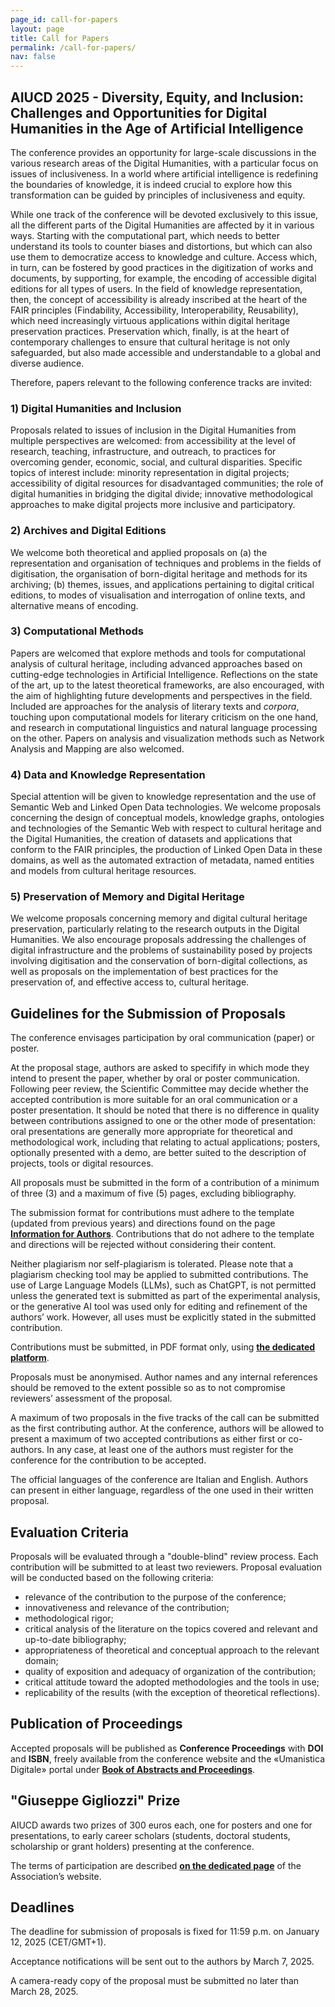 ```yaml
---
page_id: call-for-papers
layout: page
title: Call for Papers
permalink: /call-for-papers/
nav: false
---
```


## **AIUCD 2025** - Diversity, Equity, and Inclusion: Challenges and Opportunities for Digital Humanities in the Age of Artificial Intelligence

The conference provides an opportunity for large-scale discussions in the various research areas of the Digital Humanities, with a particular focus on issues of inclusiveness. In a world where artificial intelligence is redefining the boundaries of knowledge, it is indeed crucial to explore how this transformation can be guided by principles of inclusiveness and equity.

While one track of the conference will be devoted exclusively to this issue, all the different parts of the Digital Humanities are affected by it in various ways. Starting with the computational part, which needs to better understand its tools to counter biases and distortions, but which can also use them to democratize access to knowledge and culture. Access which, in turn, can be fostered by good practices in the digitization of works and documents, by supporting, for example, the encoding of accessible digital editions for all types of users. In the field of knowledge representation, then, the concept of accessibility is already inscribed at the heart of the FAIR principles (Findability, Accessibility, Interoperability, Reusability), which need increasingly virtuous applications within digital heritage preservation practices. Preservation which, finally, is at the heart of contemporary challenges to ensure that cultural heritage is not only safeguarded, but also made accessible and understandable to a global and diverse audience.

Therefore, papers relevant to the following conference tracks are invited:

### 1) Digital Humanities and Inclusion

Proposals related to issues of inclusion in the Digital Humanities from multiple perspectives are welcomed: from accessibility at the level of research, teaching, infrastructure, and outreach, to practices for overcoming gender, economic, social, and cultural disparities. Specific topics of interest include: minority representation in digital projects; accessibility of digital resources for disadvantaged communities; the role of digital humanities in bridging the digital divide; innovative methodological approaches to make digital projects more inclusive and participatory.

### 2) Archives and Digital Editions

We welcome both theoretical and applied proposals on (a) the representation and organisation of techniques and problems in the fields of digitisation, the organisation of born-digital heritage and methods for its archiving; (b) themes, issues, and applications pertaining to digital critical editions, to modes of visualisation and interrogation of online texts, and alternative means of encoding.

### 3) Computational Methods

Papers are welcomed that explore methods and tools for computational analysis of cultural heritage, including advanced approaches based on cutting-edge technologies in Artificial Intelligence. Reflections on the state of the art, up to the latest theoretical frameworks, are also encouraged, with the aim of highlighting future developments and perspectives in the field. Included are approaches for the analysis of literary texts and _corpora_, touching upon computational models for literary criticism on the one hand, and research in computational linguistics and natural language processing on the other. Papers on analysis and visualization methods such as Network Analysis and Mapping are also welcomed.

### 4) Data and Knowledge Representation

Special attention will be given to knowledge representation and the use of Semantic Web and Linked Open Data technologies. We welcome proposals concerning the design of conceptual models, knowledge graphs, ontologies and technologies of the Semantic Web with respect to cultural heritage and the Digital Humanities, the creation of datasets and applications that conform to the FAIR principles, the production of Linked Open Data in these domains, as well as the automated extraction of metadata, named entities and models from cultural heritage resources.

### 5) Preservation of Memory and Digital Heritage

We welcome proposals concerning memory and digital cultural heritage preservation, particularly relating to the research outputs in the Digital Humanities. We also encourage proposals addressing the challenges of digital infrastructure and the problems of sustainability posed by projects involving digitisation and the conservation of born-digital collections, as well as proposals on the implementation of best practices for the preservation of, and effective access to, cultural heritage.

## Guidelines for the Submission of Proposals

The conference envisages participation by oral communication (paper) or poster.

At the proposal stage, authors are asked to specifify in which mode they intend to present the paper, whether by oral or poster communication. Following peer review, the Scientific Committee may decide whether the accepted contribution is more suitable for an oral communication or a poster presentation. It should be noted that there is no difference in quality between contributions assigned to one or the other mode of presentation: oral presentations are generally more appropriate for theoretical and methodological work, including that relating to actual applications; posters, optionally presented with a demo, are better suited to the description of projects, tools or digital resources.

All proposals must be submitted in the form of a contribution of a minimum of three (3) and a maximum of five (5) pages, excluding bibliography.

The submission format for contributions must adhere to the template (updated from previous years) and directions found on the page **[Information for Authors](https://aiucd2025.dlls.univr.it/informations-for-authors/)**. Contributions that do not adhere to the template and directions will be rejected without considering their content.

Neither plagiarism nor self-plagiarism is tolerated. Please note that a plagiarism checking tool may be applied to submitted contributions. The use of Large Language Models (LLMs), such as ChatGPT, is not permitted unless the generated text is submitted as part of the experimental analysis, or the generative AI tool was used only for editing and refinement of the authors’ work. However, all uses must be explicitly stated in the submitted contribution.

Contributions must be submitted, in PDF format only, using **[the dedicated platform](/submission/)**.

Proposals must be anonymised. Author names and any internal references should be removed to the extent possible so as to not compromise reviewers’ assessment of the proposal.

A maximum of two proposals in the five tracks of the call can be submitted as the first contributing author. At the conference, authors will be allowed to present a maximum of two accepted contributions as either first or co-authors. In any case, at least one of the authors must register for the conference for the contribution to be accepted.

The official languages of the conference are Italian and English. Authors can present in either language, regardless of the one used in their written proposal.

## Evaluation Criteria

Proposals will be evaluated through a "double-blind" review process. Each contribution will be submitted to at least two reviewers. Proposal evaluation will be conducted based on the following criteria:

- relevance of the contribution to the purpose of the conference;
- innovativeness and relevance of the contribution;
- methodological rigor;
- critical analysis of the literature on the topics covered and relevant and up-to-date bibliography;
- appropriateness of theoretical and conceptual approach to the relevant domain;
- quality of exposition and adequacy of organization of the contribution;
- critical attitude toward the adopted methodologies and the tools in use;
- replicability of the results (with the exception of theoretical reflections).

## Publication of Proceedings

Accepted proposals will be published as **Conference Proceedings** with **DOI** and **ISBN**, freely available from the conference website and the «Umanistica Digitale» portal under **[Book of Abstracts and Proceedings](https://umanisticadigitale.unibo.it/pages/boa)**.

## "Giuseppe Gigliozzi" Prize

AIUCD awards two prizes of 300 euros each, one for posters and one for presentations, to early career scholars (students, doctoral students, scholarship or grant holders) presenting at the conference.

The terms of participation are described **[on the dedicated page](https://www.aiucd.it/premio-gigliozzi/)** of the Association’s website.

## Deadlines

The deadline for submission of proposals is fixed for 11:59 p.m. on January 12, 2025 (CET/GMT+1).

Acceptance notifications will be sent out to the authors by March 7, 2025.

A camera-ready copy of the proposal must be submitted no later than March 28, 2025.
